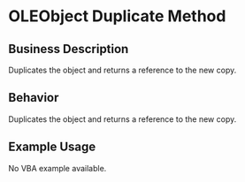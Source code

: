 # OLEObject Duplicate Method

## Business Description
Duplicates the object and returns a reference to the new copy.

## Behavior
Duplicates the object and returns a reference to the new copy.

## Example Usage
No VBA example available.
